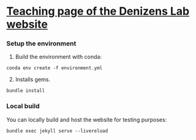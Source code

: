 # [Teaching page of the Denizens Lab website](https://denizenslab.github.io/teaching/)

### Setup the environment

1. Build the environment with conda:

```
conda env create -f environment.yml
```

2. Installs gems.

```
bundle install
```

### Local build

You can locally build and host the website for testing purposes:

```
bundle exec jekyll serve --livereload
```
